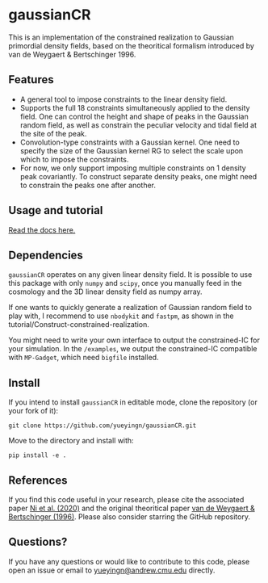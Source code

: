 # gaussianCR

This is an implementation of the constrained realization to Gaussian primordial density fields, based on the theoritical formalism introduced by van de Weygaert & Bertschinger 1996. 

Features
------------
* A general tool to impose constraints to the linear density field.
* Supports the full 18 constraints simultaneously applied to the density field. One can control the height and shape of peaks in the Gaussian random field, as well as constrain the peculiar velocity and tidal field at the site of the peak.
* Convolution-type constraints with a Gaussian kernel. One need to specify the size of the Gaussian kernel RG to select the scale upon which to impose the constraints.
* For now, we only support imposing multiple constraints on 1 density peak covariantly.  To construct separate density peaks, one might need to constrain the peaks one after another. 


Usage and tutorial
------------

[Read the docs here.](https://gaussiancr.readthedocs.io/en/latest/tutorials.html)


Dependencies
------------
``gaussianCR`` operates on any given linear density field. It is possible to use this package with only ``numpy`` and ``scipy``, once you manually feed in the cosmology and the 3D linear density field as numpy array.

If one wants to quickly generate a realization of Gaussian random field to play with, I recommend to use ``nbodykit`` and ``fastpm``, as shown in the tutorial/Construct-constrained-realization.

You might need to write your own interface to output the constrained-IC for your simulation.
In the `/examples`, we output the constrained-IC compatible with ``MP-Gadget``, which need ``bigfile`` installed.

Install
-----------------
If you intend to install ``gaussianCR`` in editable mode, clone the repository (or your fork of it):

    git clone https://github.com/yueyingn/gaussianCR.git

Move to the directory and install with:

    pip install -e .


References
------------------
If you find this code useful in your research, please cite the associated paper [Ni et al. (2020)](https://arxiv.org/abs/2012.04714) and the original theoritical paper [van de Weygaert & Bertschinger (1996)](https://ui.adsabs.harvard.edu/abs/1996MNRAS.281...84V/abstract). Please also consider starring the GitHub repository.

Questions?
------------------
If you have any questions or would like to contribute to this code, please open an issue or email to yueyingn@andrew.cmu.edu directly.


